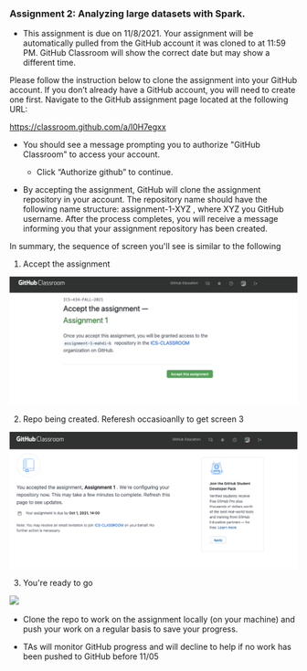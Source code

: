 ### Assignment 2: Analyzing large datasets with Spark.

* This assignment is due on 11/8/2021. Your assignment will be automatically pulled from the GitHub account it was cloned to at 11:59 PM. GitHub Classroom will show the correct date but may show a different time.

Please follow the instruction below to clone the assignment into your GitHub account. If you don’t already have a GitHub account, you will need to create one first. Navigate to the GitHub assignment page located at the following URL:

https://classroom.github.com/a/l0H7egxx

* You should see a message prompting you to authorize "GitHub Classroom" to access your account.
  * Click “Authorize github” to continue.

* By accepting the assignment, GitHub will clone the assignment repository in your account. The repository name should have the following name structure: assignment-1-XYZ , where XYZ you GitHub username. After the process completes, you will receive a message informing you that your assignment repository has been created.

In summary, the sequence of screen you'll see is similar to the following

1. Accept the assignment

![](data/1.png)

2. Repo being created. Referesh occasioanlly to get screen 3

![](data/2.png)

3. You're ready to go

![](dat/3.png)



* Clone the repo to work on the assignment locally (on your machine) and push your work on a regular basis to save your progress.


* TAs will monitor GitHub progress and will decline to help if no work has been pushed to GitHub before 11/05 